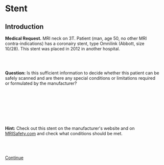 # Stent

## Introduction

**Medical Request.**  MRI neck on 3T. Patient (man, age 50, no other
MRI contra-indications) has a coronairy stent, type Omnilink (Abbott, size 10/28).
This stent was placed in 2012 in another hospital.

<br>
<br>

**Question:** Is this sufficient information to decide whether this patient can be safely scanned and 
are there any special conditions or limitations required or formulated by the manufacturer?

<br>
<br>
<br>
<br>
<br>
<br>

**Hint:** Check out this stent on the manufacturer's website and on 
[MRISafety.com](http://www.mrisafety.com) and check what conditions should be met.

<br>
<br>

[Continue](case_part2.md)


